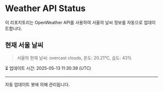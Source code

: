 
# Weather API Status

이 리포지토리는 OpenWeather API를 사용하여 서울의 날씨 정보를 자동으로 업데이트합니다.

## 현재 서울 날씨
> 서울의 현재 날씨: overcast clouds, 온도: 20.21°C, 습도: 43%

⏳ 업데이트 시간: 2025-05-13 11:30:39 (UTC)

---
자동 업데이트 봇에 의해 관리됩니다.
